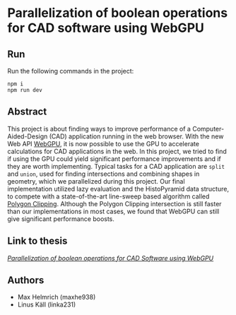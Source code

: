 # Parallelization of boolean operations for CAD software using WebGPU

## Run

Run the following commands in the project:

```
npm i
npm run dev
```

## Abstract

This project is about finding ways to improve performance of a
Computer-Aided-Design (CAD) application running in the web browser. With the new
Web API [WebGPU](https://www.w3.org/TR/webgpu/), it is now possible to use the GPU to accelerate
calculations for CAD applications in the web. In this project, we tried to find if using
the GPU could yield significant performance improvements and if they are worth
implementing. Typical tasks for a CAD application are `split` and `union`, used for finding
intersections and combining shapes in geometry, which we parallelized during this project.
Our final implementation utilized lazy evaluation and the HistoPyramid data structure,
to compete with a state-of-the-art line-sweep based algorithm called 
[Polygon Clipping](https://github.com/mfogel/polygon-clipping). Although the Polygon Clipping
intersection is still faster than our implementations in most cases, we found that WebGPU can still 
give significant performance boosts.


## Link to thesis

[*Parallelization of boolean operations for CAD Software using WebGPU*](https://liu.diva-portal.org/smash/record.jsf?pid=diva2%3A1792421&dswid=-3359)


## Authors

- Max Helmrich  (maxhe938)
- Linus Käll    (linka231)
